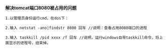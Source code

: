**解决tomcat端口8080被占用的问题**

`1.以管理员身份运行cmd，在dos下：`

`2.输入 netstat -ano|findstr 8080 回车 //说明：查看占用8080端口的进程`

`3.输入 taskkill /pid xxxx /f 回车 //说明，运行windows自带taskkill命令，将上面显示的进程号，结束掉。`

